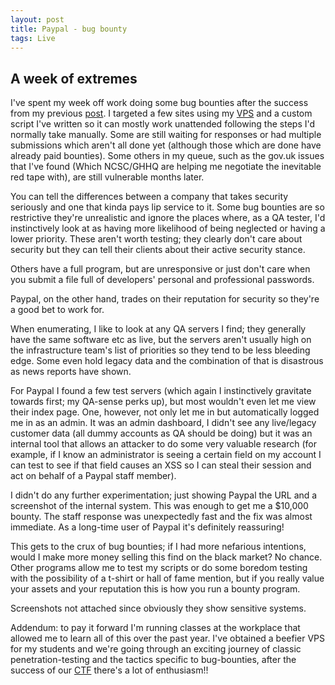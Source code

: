 ```yaml
---
layout: post
title: Paypal - bug bounty
tags: Live
---
```

## A week of extremes

I've spent my week off work doing some bug bounties after the success from my previous [post](http://alickgardiner.com/thelevelup-subdomain/). I targeted a few sites using my [VPS](http://alickgardiner.com/Onehost-cloud/) and a custom script I've written so it can mostly work unattended following the steps I'd normally take manually. Some are still waiting for responses or had multiple submissions which aren't all done yet (although those which are done have already paid bounties). Some others in my queue, such as the gov.uk issues that I've found (Which NCSC/GHHQ are helping me negotiate the inevitable red tape with), are still vulnerable months later.

You can tell the differences between a company that takes security seriously and one that kinda pays lip service to it. Some bug bounties are so restrictive they're unrealistic and ignore the places where, as a QA tester, I'd instinctively look at as having more likelihood of being neglected or having a lower priority. These aren't worth testing; they clearly don't care about security but they can tell their clients about their active security stance.

Others have a full program, but are unresponsive or just don't care when you submit a file full of developers' personal and professional passwords.

Paypal, on the other hand, trades on their reputation for security so they're a good bet to work for.

When enumerating, I like to look at any QA servers I find; they generally have the same software etc as live, but the servers aren't usually high on the infrastructure team's list of priorities so they tend to be less bleeding edge. Some even hold legacy data and the combination of that is disastrous as news reports have shown.

For Paypal I found a few test servers (which again I instinctively gravitate towards first; my QA-sense perks up), but most wouldn't even let me view their index page. One, however, not only let me in but automatically logged me in as an admin. It was an admin dashboard, I didn't see any live/legacy customer data (all dummy accounts as QA should be doing) but it was an internal tool that allows an attacker to do some very valuable research (for example, if I know an administrator is seeing a certain field on my account I can test to see if that field causes an XSS so I can steal their session and act on behalf of a Paypal staff member).

I didn't do any further experimentation; just showing Paypal the URL and a screenshot of the internal system. This was enough to get me a $10,000 bounty. The staff response was unexpectedly fast and the fix was almost immediate. As a long-time user of Paypal it's definitely reassuring!

This gets to the crux of bug bounties; if I had more nefarious intentions, would I make more money selling this find on the black market? No chance. Other programs allow me to test my scripts or do some boredom testing with the possibility of a t-shirt or hall of fame mention, but if you really value your assets and your reputation this is how you run a bounty program.

Screenshots not attached since obviously they show sensitive systems.

Addendum: to pay it forward I'm running classes at the workplace that allowed me to learn all of this over the past year. I've obtained a beefier VPS for my students and we're going through an exciting journey of classic penetration-testing and the tactics specific to bug-bounties, after the success of our [CTF](http://alickgardiner.com/Owasp-CTF/) there's a lot of enthusiasm!!
